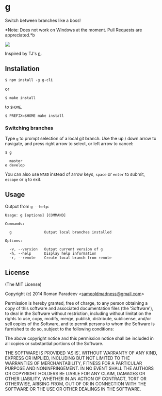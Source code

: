 # g

Switch between branches like a boss!

*Note: Does not work on Windows at the moment. Pull Requests are appreciated.*b

![](http://i.giphy.com/3o85xIvZUggpli4WPu.gif)

Inspired by TJ's [n](https://github.com/tj/n).

## Installation

    $ npm install -g g-cli

or

    $ make install
    
to `$HOME`.

    $ PREFIX=$HOME make install

### Switching branches

Type `g` to prompt selection of a local git branch. Use the up / down arrow to navigate, and press right arrow to select, or left arrow to cancel:

    $ g

      master
    ο develop

You can also use `WASD` instead of arrow keys, `space` or `enter` to submit, `escape` or `q` to exit.

## Usage

 Output from `g --help`:

    Usage: g [options] [COMMAND]

    Commands:
  
      g               Output local branches installed
  
    Options:
  
      -v, --version   Output current version of g
      -h, --help      Display help information
      -r, --remote    Create local branch from remote

## License

(The MIT License)

Copyright (c) 2014 Roman Paradeev &lt;sameoldmadness@gmail.com&gt;

Permission is hereby granted, free of charge, to any person obtaining
a copy of this software and associated documentation files (the
'Software'), to deal in the Software without restriction, including
without limitation the rights to use, copy, modify, merge, publish,
distribute, sublicense, and/or sell copies of the Software, and to
permit persons to whom the Software is furnished to do so, subject to
the following conditions:

The above copyright notice and this permission notice shall be
included in all copies or substantial portions of the Software.

THE SOFTWARE IS PROVIDED 'AS IS', WITHOUT WARRANTY OF ANY KIND,
EXPRESS OR IMPLIED, INCLUDING BUT NOT LIMITED TO THE WARRANTIES OF
MERCHANTABILITY, FITNESS FOR A PARTICULAR PURPOSE AND NONINFRINGEMENT.
IN NO EVENT SHALL THE AUTHORS OR COPYRIGHT HOLDERS BE LIABLE FOR ANY
CLAIM, DAMAGES OR OTHER LIABILITY, WHETHER IN AN ACTION OF CONTRACT,
TORT OR OTHERWISE, ARISING FROM, OUT OF OR IN CONNECTION WITH THE
SOFTWARE OR THE USE OR OTHER DEALINGS IN THE SOFTWARE.
